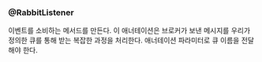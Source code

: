 ### @RabbitListener

이벤트를 소비하는 메서드를 만든다.
이 애너테이션은 브로커가 보낸 메시지를 우리가 정의한 큐를 통해 받는 복잡한 과정을 처리한다.
애너테이션 파라미터로 큐 이름을 전달해야 한다.
